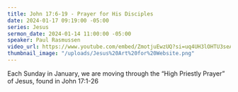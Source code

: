 ```yaml
---
title: John 17:6-19 - Prayer for His Disciples
date: 2024-01-17 09:19:00 -05:00
series: Jesus
sermon_date: 2024-01-14 11:00:00 -05:00
speaker: Paul Rasmussen
video_url: https://www.youtube.com/embed/ZmotjuEwzUQ?si=uq4UH3lOHTU3seAR
thumbnail_image: "/uploads/Jesus%20Art%20for%20Website.png"
---
```


Each Sunday in January, we are moving through the “High Priestly Prayer” of Jesus, found in John 17:1-26